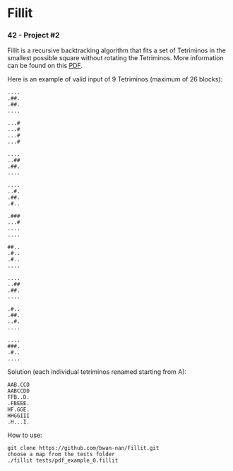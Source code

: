 Fillit
========
### 42 - Project #2

Fillit is a recursive backtracking algorithm that fits a set of Tetriminos in the smallest possible square without rotating the Tetriminos. More information can be found on this [PDF].

Here is an example of valid input of 9 Tetriminos (maximum of 26 blocks):

```
....
.##.
.##.
....

...#
...#
...#
...#

....
..##
.##.
....

....
..#.
.##.
.#..

.###
...#
....
....

##..
.#..
.#..
....

....
..##
.##.
....

.#..
.##.
..#.
....

....
###.
.#..
....
```

Solution (each individual tetriminos renamed starting from A):
```
AAB.CCD
AABCCDD
FFB..D.
.FBEEE.
HF.GGE.
HHGGIII
.H...I.
```
How to use:

    git clone https://github.com/bwan-nan/Fillit.git
    choose a map from the tests folder
    ./fillit tests/pdf_example_0.fillit


[PDF]: https://github.com/giacomoguiulfo/fillit/blob/master/fillit.en.pdf
